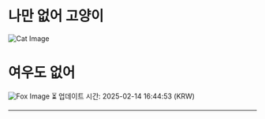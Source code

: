 
# 나만 없어 고양이

![Cat Image](https://cdn2.thecatapi.com/images/3r1.jpg)

# 여우도 없어
![Fox Image](https://randomfox.ca/images/75.jpg)
⏳ 업데이트 시간: 2025-02-14 16:44:53 (KRW)

---
